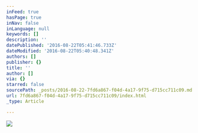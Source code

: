 ```yaml
---
inFeed: true
hasPage: true
inNav: false
inLanguage: null
keywords: []
description: ''
datePublished: '2016-08-22T05:41:46.733Z'
dateModified: '2016-08-22T05:40:48.341Z'
authors: []
publisher: {}
title: ''
author: []
via: {}
starred: false
sourcePath: _posts/2016-08-22-7fd6a867-f04d-4a17-9f75-d715cc711c09.md
url: 7fd6a867-f04d-4a17-9f75-d715cc711c09/index.html
_type: Article

---
```

![](https://the-grid-user-content.s3-us-west-2.amazonaws.com/660bd468-ce26-41e0-9236-978d4d75d6ca.jpg)